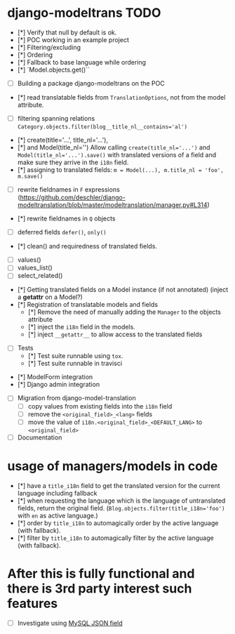  # django-modeltrans TODO

 - [*] Verify that null by default is ok.
 - [*] POC working in an example project
  - [*] Filtering/excluding
  - [*] Ordering
  - [*] Fallback to base language while ordering
  - [*] `Model.objects.get()``

 - [ ] Building a package django-modeltrans on the POC
  - [*] read translatable fields from `TranslationOptions`, not from the model
        attribute.
  - [ ] filtering spanning relations
        `Category.objects.filter(blog__title_nl__contains='al')`

  - [*] create(title='...', title_nl='...'),
  - [*] and Model(title_nl='')
        Allow calling `create(title_nl='...')` and `Model(title_nl='...').save()`
        with translated versions of a field and make sure they arrive in the
        `i18n` field.
  - [*] assigning to translated fields: `m = Model(...), m.title_nl = 'foo', m.save()`
  - [ ] rewrite fieldnames in `F` expressions (https://github.com/deschler/django-modeltranslation/blob/master/modeltranslation/manager.py#L314)
  - [*] rewrite fieldnames in `Q` objects
  - [ ] deferred fields `defer()`, `only()`
  - [*] clean() and requiredness of translated fields.
  - [ ] values()
  - [ ] values_list()
  - [ ] select_related()
  - [*] Getting translated fields on a Model instance (if not annotated) (inject a __getattr__ on a Model?)
  - [*] Registration of translatable models and fields
    - [*] Remove the need of manually adding the `Manager` to the objects attribute
    - [*] inject the `i18n` field in the models.
    - [*] inject `__getattr__` to allow access to the translated fields
  - [ ] Tests
    - [*] Test suite runnable using `tox`.
    - [*] Test suite runnable in travisci
  - [*] ModelForm integration
  - [*] Django admin integration
  - [ ] Migration from django-model-translation
      - [ ] copy values from existing fields into the `i18n` field
      - [ ] remove the `<original_field>_<lang>` fields
      - [ ] move the value of `i18n.<original_field>_<DEFAULT_LANG>` to `<original_field>`
  - [ ] Documentation

# usage of managers/models in code

- [*] have a `title_i18n` field to get the translated version for the current language including fallback
- [*] when requesting the language which is the language of untranslated fields, return the original field. (`Blog.objects.filter(title_i18n='foo')` with `en` as active language.)
- [*] order by `title_i18n` to automagically order by the active language (with fallback).
- [*] filter by `title_i18n` to automagically filter by the active language (with fallback).


# After this is fully functional and there is 3rd party interest such features
 - [ ] Investigate using [MySQL JSON field](http://django-mysql.readthedocs.io/en/latest/model_fields/json_field.html)
